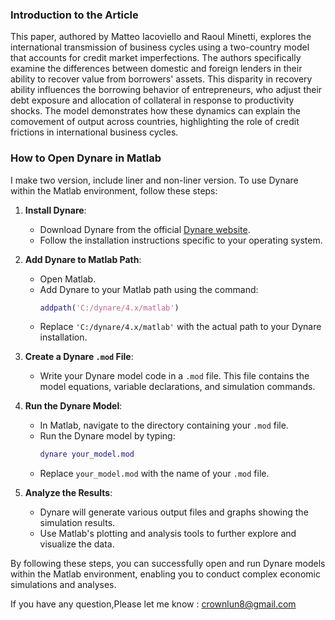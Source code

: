 ### Introduction to the Article

This paper, authored by Matteo Iacoviello and Raoul Minetti, explores the international transmission of business cycles using a two-country model that accounts for credit market imperfections. The authors specifically examine the differences between domestic and foreign lenders in their ability to recover value from borrowers' assets. This disparity in recovery ability influences the borrowing behavior of entrepreneurs, who adjust their debt exposure and allocation of collateral in response to productivity shocks. The model demonstrates how these dynamics can explain the comovement of output across countries, highlighting the role of credit frictions in international business cycles.

### How to Open Dynare in Matlab

I make two version, include liner and non-liner version. To use Dynare within the Matlab environment, follow these steps:

1. **Install Dynare**:
   - Download Dynare from the official [Dynare website](http://www.dynare.org).
   - Follow the installation instructions specific to your operating system.

2. **Add Dynare to Matlab Path**:
   - Open Matlab.
   - Add Dynare to your Matlab path using the command:
     ```matlab
     addpath('C:/dynare/4.x/matlab')
     ```
   - Replace `'C:/dynare/4.x/matlab'` with the actual path to your Dynare installation.

3. **Create a Dynare `.mod` File**:
   - Write your Dynare model code in a `.mod` file. This file contains the model equations, variable declarations, and simulation commands.

4. **Run the Dynare Model**:
   - In Matlab, navigate to the directory containing your `.mod` file.
   - Run the Dynare model by typing:
     ```matlab
     dynare your_model.mod
     ```
   - Replace `your_model.mod` with the name of your `.mod` file.

5. **Analyze the Results**:
   - Dynare will generate various output files and graphs showing the simulation results.
   - Use Matlab's plotting and analysis tools to further explore and visualize the data.

By following these steps, you can successfully open and run Dynare models within the Matlab environment, enabling you to conduct complex economic simulations and analyses.

If you have any question,Please let me know : crownlun8@gmail.com
